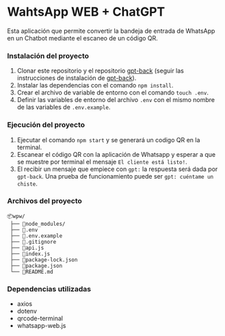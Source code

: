 # WahtsApp WEB + ChatGPT

Esta aplicación que permite convertir la bandeja de entrada de WhatsApp en un Chatbot mediante el escaneo de un código QR.

### Instalación del proyecto
1. Clonar este repositorio y el repositorio [gpt-back](https://github.com/SCodify/gpt-back) (seguir las instrucciones de instalación de [gpt-back](https://github.com/SCodify/gpt-back)).
2. Instalar las dependencias con el comando `npm install`.
3. Crear el archivo de variable de entorno con el comando `touch .env`.
4. Definir las variables de entorno del archivo `.env` con el mismo nombre de las variables de `.env.example`.

### Ejecución del proyecto
1. Ejecutar el comando `npm start` y se generará un codigo QR en la terminal.
2. Escanear el código QR con la aplicación de Whatsapp y esperar a que se muestre por terminal el mensaje `El cliente está listo!`.
3. El recibir un mensaje que empiece con `gpt:` la respuesta será dada por `gpt-back`. Una prueba de funcionamiento puede ser `gpt: cuéntame un chiste`.

### Archivos del proyecto
```
📦wpw/
 ├── 📂node_modules/
 ├── 📄.env
 ├── 📄.env.example
 ├── 📄.gitignore
 ├── 📄api.js
 ├── 📄index.js
 ├── 📄package-lock.json
 ├── 📄package.json
 └── 📄README.md
```

### Dependencias utilizadas
- axios
- dotenv
- qrcode-terminal
- whatsapp-web.js